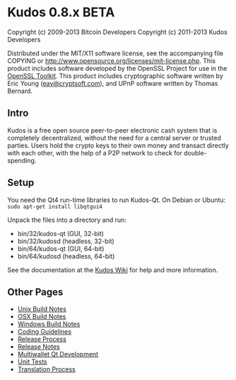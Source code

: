 Kudos 0.8.x BETA
====================

Copyright (c) 2009-2013 Bitcoin Developers
Copyright (c) 2011-2013 Kudos Developers

Distributed under the MIT/X11 software license, see the accompanying
file COPYING or http://www.opensource.org/licenses/mit-license.php.
This product includes software developed by the OpenSSL Project for use in the [OpenSSL Toolkit](http://www.openssl.org/). This product includes
cryptographic software written by Eric Young ([eay@cryptsoft.com](mailto:eay@cryptsoft.com)), and UPnP software written by Thomas Bernard.


Intro
---------------------
Kudos is a free open source peer-to-peer electronic cash system that is
completely decentralized, without the need for a central server or trusted
parties.  Users hold the crypto keys to their own money and transact directly
with each other, with the help of a P2P network to check for double-spending.


Setup
---------------------
You need the Qt4 run-time libraries to run Kudos-Qt. On Debian or Ubuntu:
	`sudo apt-get install libqtgui4`

Unpack the files into a directory and run:

- bin/32/kudos-qt (GUI, 32-bit)
- bin/32/kudosd (headless, 32-bit)
- bin/64/kudos-qt (GUI, 64-bit)
- bin/64/kudosd (headless, 64-bit)

See the documentation at the [Kudos Wiki](http://kudos.info)
for help and more information.


Other Pages
---------------------
- [Unix Build Notes](build-unix.md)
- [OSX Build Notes](build-osx.md)
- [Windows Build Notes](build-msw.md)
- [Coding Guidelines](coding.md)
- [Release Process](release-process.md)
- [Release Notes](release-notes.md)
- [Multiwallet Qt Development](multiwallet-qt.md)
- [Unit Tests](unit-tests.md)
- [Translation Process](translation_process.md)
